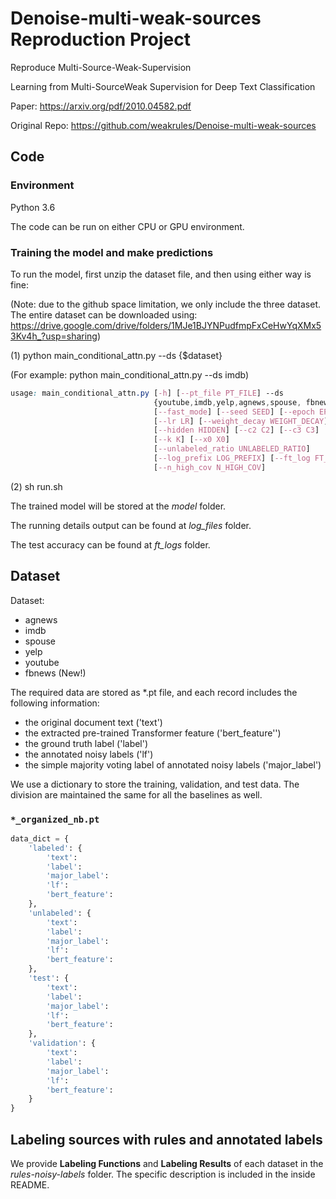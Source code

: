 # Denoise-multi-weak-sources Reproduction Project
Reproduce Multi-Source-Weak-Supervision 

Learning from Multi-SourceWeak Supervision for Deep Text Classification

Paper: https://arxiv.org/pdf/2010.04582.pdf

Original Repo: https://github.com/weakrules/Denoise-multi-weak-sources

## Code

### Environment
Python 3.6

The code can be run on either CPU or GPU environment.

### Training the model and make predictions
To run the model, first unzip the dataset file, and then using either way is fine:

(Note: due to the github space limitation, we only include the three dataset. 
The entire dataset can be downloaded using: https://drive.google.com/drive/folders/1MJe1BJYNPudfmpFxCeHwYqXMx53Kv4h_?usp=sharing)

(1) python main_conditional_attn.py --ds {$dataset}

(For example: python main_conditional_attn.py --ds imdb)

```css
usage: main_conditional_attn.py [-h] [--pt_file PT_FILE] --ds
                                {youtube,imdb,yelp,agnews,spouse, fbnews} [--no_cuda]
                                [--fast_mode] [--seed SEED] [--epoch EPOCH]
                                [--lr LR] [--weight_decay WEIGHT_DECAY]
                                [--hidden HIDDEN] [--c2 C2] [--c3 C3]
                                [--k K] [--x0 X0]
                                [--unlabeled_ratio UNLABELED_RATIO]
                                [--log_prefix LOG_PREFIX] [--ft_log FT_LOG]
                                [--n_high_cov N_HIGH_COV]
```

(2) sh run.sh

The trained model will be stored at the *model* folder. 

The running details output can be found at *log_files* folder.

The test accuracy can be found at *ft_logs* folder.

## Dataset
Dataset:
- agnews
- imdb
- spouse
- yelp
- youtube
- fbnews (New!)

The required data are stored as *.pt file, and each record includes the following information:
   - the original document text ('text')
   - the extracted pre-trained Transformer feature ('bert_feature'')
   - the ground truth label ('label')
   - the annotated noisy labels ('lf')
   - the simple majority voting label of annotated noisy labels ('major_label')

We use a dictionary to store the training, validation, and test data.
The division are maintained the same for all the baselines as well.

### `*_organized_nb.pt`

```python
data_dict = {
    'labeled': {
        'text':
        'label': 
        'major_label': 
        'lf': 
        'bert_feature': 
    },
    'unlabeled': {
        'text': 
        'label': 
        'major_label': 
        'lf': 
        'bert_feature': 
    },
    'test': {
        'text': 
        'label': 
        'major_label':
        'lf': 
        'bert_feature':
    },
    'validation': {
        'text': 
        'label': 
        'major_label': 
        'lf': 
        'bert_feature':
    }
}
```

## Labeling sources with rules and annotated labels

We provide **Labeling Functions** and **Labeling Results** of each dataset in the *rules-noisy-labels* folder.
The specific description is included in the inside README.

